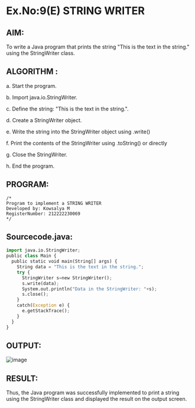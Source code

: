 # Ex.No:9(E) STRING WRITER

## AIM:
To write a Java program that prints the string "This is the text in the string." using the StringWriter class.
## ALGORITHM :

a.	Start the program.

b.	Import java.io.StringWriter.

c.	Define the string: "This is the text in the string.".

d.	Create a StringWriter object.

e.	Write the string into the StringWriter object using .write()

f.	Print the contents of the StringWriter using .toString() or directly

g.	Close the StringWriter.

h.	End the program.

## PROGRAM:
 ```
/*
Program to implement a STRING WRITER
Developed by: Kowsalya M
RegisterNumber: 212222230069
*/
```

## Sourcecode.java:

```python
import java.io.StringWriter;
public class Main {
  public static void main(String[] args) {
    String data = "This is the text in the string.";
    try {
      StringWriter s=new StringWriter();
      s.write(data);
      System.out.println("Data in the StringWriter: "+s);
      s.close();   
    }
    catch(Exception e) {
      e.getStackTrace();
    }
  }
}
```



## OUTPUT:

![image](https://github.com/user-attachments/assets/e1eb8a85-df8b-45e8-bee4-8e67c347e8a6)


## RESULT:
Thus, the Java program was successfully implemented to print a string using the StringWriter class and displayed the result on the output screen.

